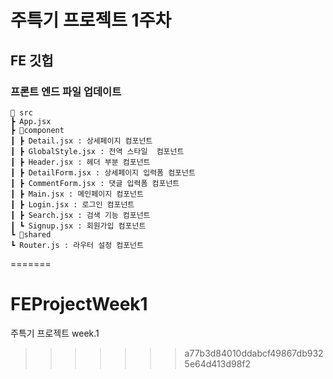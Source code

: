 <h1>주특기 프로젝트 1주차</h1>

<h2>FE 깃헙</h2>
<h3>프론트 엔드 파일 업데이트</h3>

```
📂 src
┣ App.jsx
┣ 📂component
┃ ┣ Detail.jsx : 상세페이지 컴포넌트
┃ ┣ GlobalStyle.jsx : 전역 스타일  컴포넌트
┃ ┣ Header.jsx : 헤더 부분 컴포넌트
┃ ┣ DetailForm.jsx : 상세페이지 입력폼 컴포넌트
┃ ┣ CommentForm.jsx : 댓글 입력폼 컴포넌트
┃ ┣ Main.jsx : 메인페이지 컴포넌트
┃ ┣ Login.jsx : 로그인 컴포넌트
┃ ┣ Search.jsx : 검색 기능 컴포넌트
┃ ┗ Signup.jsx : 회원가입 컴포넌트
┗ 📂shared
┗ Router.js : 라우터 설정 컴포넌트
```

=======

# FEProjectWeek1

주특기 프로젝트 week.1

> > > > > > > a77b3d84010ddabcf49867db9325e64d413d98f2
